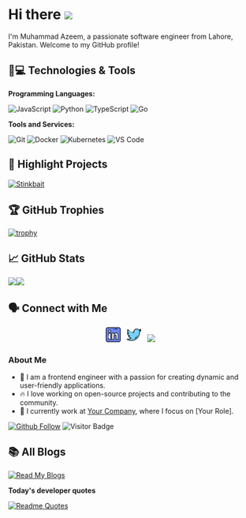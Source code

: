 # Hi there <img src="https://media.giphy.com/media/hvRJCLFzcasrR4ia7z/giphy.gif" width="25px">

I'm Muhammad Azeem, a passionate software engineer from Lahore, Pakistan. Welcome to my GitHub profile!

## 🚀💻 Technologies & Tools

**Programming Languages:**

![JavaScript](https://img.shields.io/badge/Code-JavaScript-informational?style=flat&logo=javascript&logoColor=white&color=6aa6f8)
![Python](https://img.shields.io/badge/Code-Python-informational?style=flat&logo=python&logoColor=white&color=6aa6f8)
![TypeScript](https://img.shields.io/badge/Code-TypeScript-informational?style=flat&logo=typescript&logoColor=white&color=6aa6f8)
![Go](https://img.shields.io/badge/Code-Go-informational?style=flat&logo=go&logoColor=white&color=6aa6f8)

**Tools and Services:**

![Git](https://img.shields.io/badge/-Git-black?style=flat-square&logo=git)
![Docker](https://img.shields.io/badge/-Docker-black?style=flat-square&logo=docker)
![Kubernetes](https://img.shields.io/badge/-Kubernetes-black?style=flat-square&logo=kubernetes)
![VS Code](https://img.shields.io/badge/-VS%20Code-007ACC?style=flat-square&logo=visual-studio-code)

## 🔧 Highlight Projects

<a href="https://github.com/azeem-dash/stinkbait">
  <img align="center" src="https://github-readme-stats.vercel.app/api/pin/?username=azeem-dash&repo=stinkbait&theme=dark" alt="Stinkbait" />
</a>

## 🏆 GitHub Trophies

[![trophy](https://github-profile-trophy.vercel.app/?username=azeem-dash&theme=dark&column=7)](https://github.com/ryo-ma/github-profile-trophy)

## 📈 GitHub Stats

<img align="left" src="https://github-readme-stats.vercel.app/api?username=azeem-dash&show_icons=true&count_private=true&theme=dark" />
<img src="https://github-readme-stats.vercel.app/api/top-langs/?username=azeem-dash&layout=compact&theme=dark" />

## 🗣️ Connect with Me

<div align='center'>
  <p align='center'>
    <a href="https://www.linkedin.com/in/muhammad-azeem-904732195/"><img height="30" src="https://raw.githubusercontent.com/8bithemant/8bithemant/master/linkedin.png?raw=true"></a>&nbsp;&nbsp;
    <a href="https://twitter.com/itsazeemch1"><img height="30" src="https://raw.githubusercontent.com/8bithemant/8bithemant/master/twitter.png?raw=true"></a>&nbsp;&nbsp;
    <a href="mailto:azeemshafeeq125@gmail.com"><img height="30" src="https://th.bing.com/th/id/OIP.9sT4UWsRfFiy6vPydv3_-QHaHO?pid=ImgDet&rs=1"></a>&nbsp;&nbsp;
  </p>
</div>

### About Me

* 🎨 I am a frontend engineer with a passion for creating dynamic and user-friendly applications.
* 🔥 I love working on open-source projects and contributing to the community.
* 🌟 I currently work at [Your Company](https://your-company-url.com), where I focus on [Your Role].

[![Github Follow](https://img.shields.io/github/followers/azeem-dash?label=Follow%20Me&style=social)](https://github.com/azeem-dash)
![Visitor Badge](https://komarev.com/ghpvc/?username=azeem-dash&label=Profile%20views&color=0e75b6&style=flat)

## 📚 All Blogs

[![Read My Blogs](https://img.shields.io/badge/Read%20My%20Blogs-%23FF5722?style=flat&logo=blog&logoColor=white)](https://dev.to/azeem_shafeeq)

**Today's developer quotes**

[![Readme Quotes](https://quotes-github-readme.vercel.app/api?type=horizontal&theme=dark&border=true)](https://github.com/piyushsuthar/github-readme-quotes)
